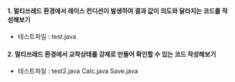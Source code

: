 #### 1. 멀티쓰레드 환경에서 레이스 컨디션이 발생하여 결과 값이 의도와 달라지는 코드를 작성해보기
* 테스트파일 : test.java


#### 2. 멀티쓰레드 환경에서 교착상태를 강제로 만들어 확인할 수 있는 코드 작성해보기
* 테스트파일 : test2.java Calc.java Save.java

